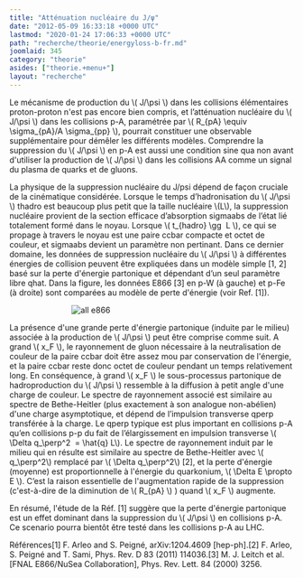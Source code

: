 ```yaml
---
title: "Atténuation nucléaire du J/ψ"
date: "2012-05-09 16:33:18 +0000 UTC"
lastmod: "2020-01-24 17:06:33 +0000 UTC"
path: "recherche/theorie/energyloss-b-fr.md"
joomlaid: 345
category: "theorie"
asides: ["theorie.+menu+"]
layout: "recherche"
---
```

Le mécanisme de production du \\( J/\\psi \\) dans les collisions élémentaires proton-proton n'est pas encore bien compris, et l’atténuation nucléaire du \\( J/\\psi \\) dans les collisions p-A, paramétrée par \\( R\_{pA} \\equiv \\sigma\_{pA}/A \\sigma\_{pp} \\), pourrait constituer une observable supplémentaire pour démêler les différents modèles. Comprendre la suppression du \\( J/\\psi \\) en p-A est aussi une condition sine qua non avant d'utiliser la production de \\( J/\\psi \\) dans les collisions AA comme un signal du plasma de quarks et de gluons.

La physique de la suppression nucléaire du J/psi dépend de façon cruciale de la cinématique considérée. Lorsque le temps d’hadronisation du \\( J/\\psi \\) thadro est beaucoup plus petit que la taille nucléaire \\(L\\), la suppression nucléaire provient de la section efficace d’absorption sigmaabs de l’état lié totalement formé dans le noyau. Lorsque \\( t\_{hadro} \\gg  L \\), ce qui se propage à travers le noyau est une paire ccbar compacte et octet de couleur, et sigmaabs devient un paramètre non pertinant. Dans ce dernier domaine, les données de suppression nucléaire du \\( J/\\psi \\) à différentes énergies de collision peuvent être expliquées dans un modèle simple \[1, 2\] basé sur la perte d'énergie partonique et dépendant d’un seul paramètre libre qhat. Dans la figure, les données E866 \[3\] en p-W (à gauche) et p-Fe (à droite) sont comparées au modèle de perte d'énergie (voir Ref. \[1\]).

                            ![all e866](images/all_e866.jpg)

La présence d'une grande perte d'énergie partonique (induite par le milieu) associée à la production de \\( J/\\psi \\) peut être comprise comme suit. A grand \\( x\_F \\), le rayonnement de gluon nécessaire à la neutralisation de couleur de la paire ccbar doit être assez mou par conservation de l'énergie, et la paire ccbar reste donc octet de couleur pendant un temps relativement long. En conséquence, à grand \\( x\_F \\) le sous-processus partonique de hadroproduction du \\( J/\\psi \\) ressemble à la diffusion à petit angle d'une charge de couleur. Le spectre de rayonnement associé est similaire au spectre de Bethe-Heitler (plus exactement à son analogue non-abélien) d'une charge asymptotique, et dépend de l’impulsion transverse qperp transférée à la charge. Le qperp typique est plus important en collisions p-A qu’en collisions p-p du fait de l’élargissement en impulsion transverse \\( \\Delta q\_\\perp^2  = \\hat{q} L\\). Le spectre de rayonnement induit par le milieu qui en résulte est similaire au spectre de Bethe-Heitler avec \\( q\_\\perp^2\\) remplacé par \\( \\Delta q\_\\perp^2\\) \[2\], et la perte d'énergie (moyenne) est proportionnelle à l'énergie du quarkonium, \\( \\Delta E \\propto E \\). C’est la raison essentielle de l'augmentation rapide de la suppression (c'est-à-dire de la diminution de \\( R\_{pA} \\) ) quand \\( x\_F \\) augmente.

En résumé, l'étude de la Réf. \[1\] suggère que la perte d'énergie partonique est un effet dominant dans la suppression du \\( J/\\psi \\) en collisions p-A. Ce scenario pourra bientôt être testé dans les collisions p-A au LHC.

Références\[1\] F. Arleo and S. Peigné, arXiv:1204.4609 \[hep-ph\].\[2\] F. Arleo, S. Peigné and T. Sami, Phys. Rev. D 83 (2011) 114036.\[3\] M. J. Leitch et al. \[FNAL E866/NuSea Collaboration\], Phys. Rev. Lett. 84 (2000) 3256.
